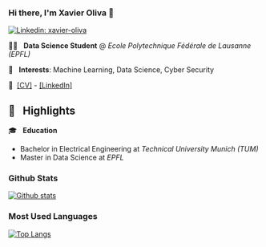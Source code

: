 ### Hi there, I'm Xavier Oliva 👋

[![Linkedin: xavier-oliva](https://img.shields.io/badge/xavoliva6-blue?style=flat-square&logo=Linkedin&logoColor=white&link=https://www.linkedin.com/in/xavier-oliva/)](https://www.linkedin.com/in/xavier-oliva/)

:man_teacher: &nbsp; **Data Science Student** @ *Ecole Polytechnique Fédérale de Lausanne (EPFL)*

:telescope: &nbsp; **Interests**: Machine Learning, Data Science, Cyber Security

:link:&nbsp;
[[CV]](https://docs.google.com/viewer?url=https://github.com/xavoliva6/xavoliva6/raw/main/cv_oliva.pdf) -
[[LinkedIn]](https://linkedin.com/in/xavier-oliva)

## :flashlight: &nbsp; Highlights	
:mortar_board: &nbsp; **Education**
* Bachelor in Electrical Engineering at *Technical University Munich (TUM)*
* Master in Data Science at *EPFL*

### Github Stats
[![Github stats](https://github-readme-stats.vercel.app/api?username=xavoliva6)](https://github.com/anuraghazra/github-readme-stats)

### Most Used Languages
[![Top Langs](https://github-readme-stats.vercel.app/api/top-langs/?username=xavoliva6&layout=compact)](https://github.com/anuraghazra/github-readme-stats)

<!--
- 🔭 I’m currently working on ...
- 👯 I’m looking to collaborate on ...
- 🤔 I’m looking for help with ...
- 💬 Ask me about ...
- 😄 Pronouns: ...
- ⚡ Fun fact: ...
-->
